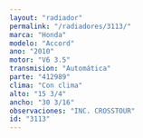 ```yaml
---
layout: "radiador"
permalink: "/radiadores/3113/"
marca: "Honda"
modelo: "Accord"
ano: "2010"
motor: "V6 3.5"
transmision: "Automática"
parte: "412989"
clima: "Con clima"
alto: "15 3/4"
ancho: "30 3/16"
observaciones: "INC. CROSSTOUR"
id: "3113"
---
```



